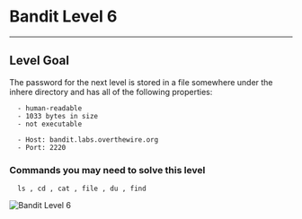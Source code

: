 # Bandit Level 6

---

## Level Goal

The password for the next level is stored in a file somewhere under the inhere directory and has all of the following properties:

``` {.sh}
  - human-readable
  - 1033 bytes in size
  - not executable
```

``` {.sh}
  - Host: bandit.labs.overthewire.org
  - Port: 2220
```

### Commands you may need to solve this level

``` {.sh}
  ls , cd , cat , file , du , find
```

![Bandit Level 6](https://cdn.bulutbilisimciler.com/public/images/bandit/Bandit6.png)
